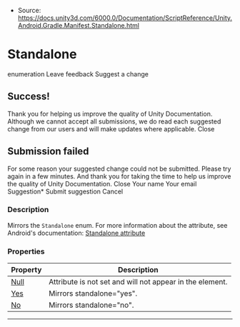 * Source: https://docs.unity3d.com/6000.0/Documentation/ScriptReference/Unity.Android.Gradle.Manifest.Standalone.html

# Standalone
enumeration
Leave feedback
Suggest a change
## Success!
Thank you for helping us improve the quality of Unity Documentation. Although we cannot accept all submissions, we do read each suggested change from our users and will make updates where applicable.
Close
## Submission failed
For some reason your suggested change could not be submitted. Please <a>try again</a> in a few minutes. And thank you for taking the time to help us improve the quality of Unity Documentation.
Close
Your name Your email Suggestion* Submit suggestion
Cancel
### Description
Mirrors the ` Standalone ` enum.
For more information about the attribute, see Android's documentation: [Standalone attribute](https://www.w3.org/TR/xml/#sec-rmd)
### Properties
Property | Description  
---|---  
[Null](https://docs.unity3d.com/6000.0/Documentation/ScriptReference/Unity.Android.Gradle.Manifest.Standalone.Null.html) | Attribute is not set and will not appear in the element.  
[Yes](https://docs.unity3d.com/6000.0/Documentation/ScriptReference/Unity.Android.Gradle.Manifest.Standalone.Yes.html) | Mirrors standalone="yes".  
[No](https://docs.unity3d.com/6000.0/Documentation/ScriptReference/Unity.Android.Gradle.Manifest.Standalone.No.html) | Mirrors standalone="no".  
* * *
